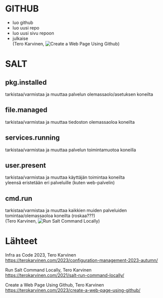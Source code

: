 # GITHUB
  - luo github
  - luo uusi repo
  - luo uusi sivu repoon
  - julkaise  
(Tero Karvinen, ![Create a Web Page Using Github](https://terokarvinen.com/2023/create-a-web-page-using-github/))

# SALT

## pkg.installed
tarkistaa/varmistaa ja muuttaa palvelun olemassaolo/asetuksen koneilta

## file.managed
tarkistaa/varmistaa ja muuttaa tiedoston olemassaoloa koneilta

## services.running
tarkistaa/varmistaa ja muuttaa palvelun toimintamuotoa koneilla

## user.present
tarkistaa/varmistaa ja muuttaa käyttäjän toimintaa koneilta  
yleensä eristetään eri palveluille (kuten web-palvelin)

## cmd.run
tarkistaa/varmistaa ja muuttaa kaikkien muiden palveluiden tomintaa/olemassaoloa koneilta (roskaa???)  
(Tero Karvinen, ![Run Salt Command Locally](https://terokarvinen.com/2021/salt-run-command-locally/))

# Lähteet
Infra as Code 2023, Tero Karvinen
https://terokarvinen.com/2023/configuration-management-2023-autumn/

Run Salt Command Locally, Tero Karvinen
https://terokarvinen.com/2021/salt-run-command-locally/

Create a Web Page Using Github, Tero Karvinen
https://terokarvinen.com/2023/create-a-web-page-using-github/
